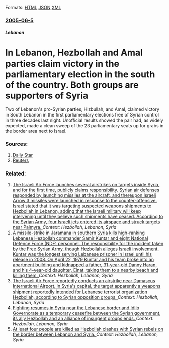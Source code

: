 
Formats: [HTML](/news/2005/06/5/in-lebanon-hezbollah-and-amal-parties-claim-victory-in-the-parliamentary-election-in-the-south-of-the-country-both-groups-are-supporters.html)  [JSON](/news/2005/06/5/in-lebanon-hezbollah-and-amal-parties-claim-victory-in-the-parliamentary-election-in-the-south-of-the-country-both-groups-are-supporters.json)  [XML](/news/2005/06/5/in-lebanon-hezbollah-and-amal-parties-claim-victory-in-the-parliamentary-election-in-the-south-of-the-country-both-groups-are-supporters.xml)  

### [2005-06-5](/news/2005/06/5/index.md)

##### Lebanon
#  In Lebanon, Hezbollah and Amal parties claim victory in the parliamentary election in the south of the country. Both groups are supporters of Syria 

Two of Lebanon&#39;s pro-Syrian parties, Hizbullah, and Amal, claimed victory in South Lebanon in the first parliamentary elections free of Syrian control in three decades last night. Unofficial results showed the pair had, as widely expected, made a clean sweep of the 23 parliamentary seats up for grabs in the border area next to Israel.


### Sources:

1. [Daily Star](http://www.dailystar.com.lb/article.asp?edition_id=1&categ_id=2&article_id=15679)
2. [Reuters](https://www.reuters.com/newsArticle.jhtml?type=topNews&storyID=8698671)

### Related:

1. [The Israeli Air Force launches several airstrikes on targets inside Syria, and for the first time, publicly claims responsibility. Syrian air defenses responded by launching missiles at the aircraft, and thereupon Israeli Arrow 3 missiles were launched in response to the counter-offensive. Israel stated that it was targeting suspected weapons shipments to Hezbollah in Lebanon, adding that the Israeli military will keep intervening until they believe such shipments have ceased. According to the Syrian Army, four Israeli jets entered its airspace and struck targets near Palmyra. ](/news/2017/03/17/the-israeli-air-force-launches-several-airstrikes-on-targets-inside-syria-and-for-the-first-time-publicly-claims-responsibility-syrian-ai.md) _Context: Hezbollah, Lebanon, Syria_
2. [A missile-strike in Jaramana in southern Syria kills high-ranking Lebanese Hezbollah commander Samir Kuntar and eight National Defence Force (NDF) personnel. The responsibility for the incident taken by the Free Syrian Army, though Hezbollah alleges Israeli involvement. Kuntar was the longest serving Lebanese prisoner in Israel until his release in 2008. On April 22, 1979 Kuntar and his team broke into an apartment building and kidnapped a father, 31-year-old Danny Haran, and his 4-year-old daughter, Einat, taking them to a nearby beach and killing them. ](/news/2015/12/20/a-missile-strike-in-jaramana-in-southern-syria-kills-high-ranking-lebanese-hezbollah-commander-samir-kuntar-and-eight-national-defence-force.md) _Context: Hezbollah, Lebanon, Syria_
3. [The Israeli Air Force reportedly conducts an airstrike near Damascus International Airport, in Syria's capital, the target apparently a weapons shipment reportedly intended for Lebanese terrorist organization Hezbollah, according to Syrian opposition groups. ](/news/2015/11/11/the-israeli-air-force-reportedly-conducts-an-airstrike-near-damascus-international-airport-in-syria-s-capital-the-target-apparently-a-weap.md) _Context: Hezbollah, Lebanon, Syria_
4. [Fighting resumes in Syria near the Lebanese border and Idlib Governorate as a temporary ceasefire between the Syrian government, its ally Hezbollah and an alliance of insurgent groups ends. ](/news/2015/08/15/fighting-resumes-in-syria-near-the-lebanese-border-and-idlib-governorate-as-a-temporary-ceasefire-between-the-syrian-government-its-ally-he.md) _Context: Hezbollah, Lebanon, Syria_
5. [At least four people are killed as Hezbollah clashes with Syrian rebels on the border between Lebanon and Syria. ](/news/2014/07/13/at-least-four-people-are-killed-as-hezbollah-clashes-with-syrian-rebels-on-the-border-between-lebanon-and-syria.md) _Context: Hezbollah, Lebanon, Syria_

